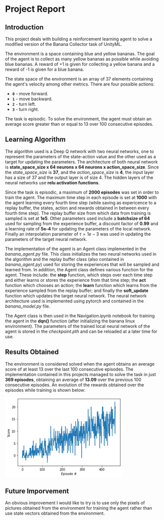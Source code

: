 # Project Report

## Introduction

This project deals with building a reinforcement learning agent to solve a modified version of the Banana Collector task of UnityML.

The environment is a space containing blue and yellow bananas. The goal of the agent is to collect as many yellow bananas as possible while avoiding blue bananas. A reward of +1 is given for collecting a yellow banana and a reward of -1 is given for a blue banana. 

The state space of the environment is an array of 37 elements containing the agent's velocity among other metrics. There are four possible actions: 

- **`0`** - move forward.
- **`1`** - move backward.
- **`2`** - turn left.
- **`3`** - turn right.

The task is episodic. To solve the environment, the agent must obtain an average score greater than or equal to 13 over 100 consecutive episodes. 

## Learning Algorithm

The algorithm used is a Deep Q network with two neural networks, one to represent the parameters of the state-action value and the other used as a target for updating the parameters. The architecture of both neural network is **state_space_size x 64 neurons x 64 neurons x action_space_size**. Since the *state_space_size* is **37**, and the *action_space_size* is **4**, the input layer has a size of 37 and the output layer is of size 4. The hidden layers of the neural networks use **relu activation functions**.   

Since the task is episodic, a maximum of **2000 episodes** was set in order to train the agent. The maximum time step in each episode is set at **1000** with the agent learning every fourth time step (while saving as expericence to a replay buffer, the states, action and rewards obtained in between every fourth time step). The replay buffer size from which data from training is sampled is set at **1e5**. Other parameters used include a **batchsize of 64** used for sampling from the experience buffer, a discount factor of **0.99** and a learning rate of **5e-4** for updating the parameters of the local network. Finally an interpolation parameter of $\tau = 1e-3$ was used in updating the parameters of the target neural network. 

The implementation of the agent is an Agent class implemented in the *banana_agent.py* file. This class initializes the two neural networks used in the algorithm and the replay buffer class (also contained in *banana_agent.py*) used for storing the experiences that will be sampled and learned from. In addition, the Agent class defines various function for the agent. These include: the **step** function, which steps over each time step and either learns or stores the experience from that time step; the **act** function which chooses an action; the **learn** function which learns from the experience sampled from the replay buffer; and finally the **soft_update** function which updates the target neural network. The neural network architecture used is implemented using pytorch and contained in the *banana_model.py* file. 

The Agent class is then used in the Navigation.ipynb notebook for training the agent in the **dqn()** function (after initializing the banana linux environment). The parameters of the trained local neural network of the agent is stored in the *checkpoint.pth* and can be reloaded at a later time for use.  

## Results Obtained
The environment is considered solved when the agent obtains an average score of at least 13 over the last 100 consecutive episodes. The implementation contained in this projects managed to solve the task in just **369 episodes**, obtaining an average of **13.09** over the previous 100 consecutive episodes. An evolution of the rewards obtained over the episodes while training is shown below: 

![Rewards](scores.png)

## Future Imporvement
An obvious improvement I would like to try is to use only the pixels of pictures obtained from the environment for training the agent rather than use state vectors obtained from the environment. 
